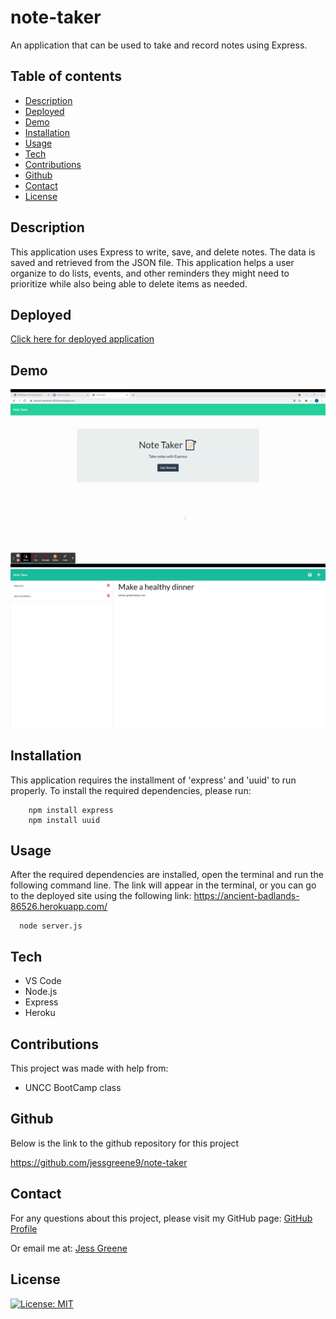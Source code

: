 # note-taker
An application that can be used to take and record notes using Express.

## Table of contents

- [Description](#description)
- [Deployed](#deployed)
- [Demo](#demo)
- [Installation](#installation)
- [Usage](#usage)
- [Tech](#tech)
- [Contributions](#contributions)
- [Github](#github)
- [Contact](#contact)
- [License](#license)


## Description

This application uses Express to write, save, and delete notes. The data is saved and retrieved from the JSON file. This application helps a user organize to do lists, events, and other reminders they might need to prioritize while also being able to delete items as needed. 

  

## Deployed
[Click here for deployed application](https://ancient-badlands-86526.herokuapp.com/)



## Demo


<img src="./assets/images/demo.gif">
<img src="./assets/images/screenshot.png">


## Installation
This application requires the installment of 'express' and 'uuid' to run properly. To install the required dependencies, please run:
  ```
      npm install express
      npm install uuid
  ```


## Usage
After the required dependencies are installed, open the terminal and run the following command line. The link will appear in the terminal, or you can go to the deployed site using the following link: <https://ancient-badlands-86526.herokuapp.com/>
  ```
    node server.js
  ```


## Tech

 * VS Code
 * Node.js
 * Express
 * Heroku

## Contributions

This project was made with help from:

* UNCC BootCamp class



## Github
Below is the link to the github repository for this project

<https://github.com/jessgreene9/note-taker>

## Contact

    
For any questions about this project, please visit my GitHub page: [GitHub Profile](https://github.com/jessgreene9)
      
Or email me at: [Jess Greene](mailto:jess.greene9@gmail.com)


## License

[![License: MIT](https://img.shields.io/badge/License-MIT-yellow.svg)](https://opensource.org/licenses/MIT)
  
  